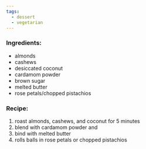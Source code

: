 ```yaml
---
tags:
  - dessert
  - vegetarian
---
```

### Ingredients:
- almonds
- cashews
- desiccated coconut
- cardamom powder
- brown sugar
- melted butter
- rose petals/chopped pistachios

### Recipe:
1. roast almonds, cashews, and coconut for 5 minutes
2. blend with cardamom powder and 
3. bind with melted butter
4. rolls balls in rose petals or chopped pistachios